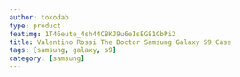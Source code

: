 ```yaml
---
author: tokodab
type: product
featimg: 1T46eute_4sh44CBKJ9u6eIsEG81GbPi2
title: Valentino Rossi The Doctor Samsung Galaxy S9 Case
tags: [samsung, galaxy, s9]
category: [samsung]
---
```

